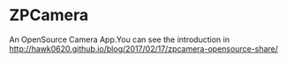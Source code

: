 # ZPCamera
An OpenSource Camera App.You can see the introduction in http://hawk0620.github.io/blog/2017/02/17/zpcamera-opensource-share/

